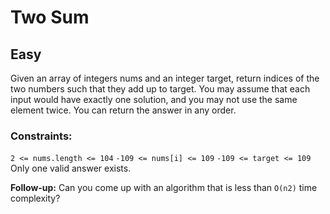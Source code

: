 # Two Sum

## Easy

Given an array of integers nums and an integer target, return indices of the two numbers such that they add up to target.
You may assume that each input would have exactly one solution, and you may not use the same element twice.
You can return the answer in any order.

### Constraints:
`2 <= nums.length <= 104`
`-109 <= nums[i] <= 109`
`-109 <= target <= 109`
Only one valid answer exists.

**Follow-up:** Can you come up with an algorithm that is less than `O(n2)` time complexity?